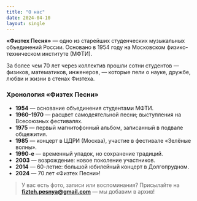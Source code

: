 ```yaml
---
title: "О нас"
date: 2024-04-10
layout: single
---
```


**«Физтех Песня»** — одно из старейших студенческих музыкальных объединений России. Основано в 1954 году на Московском физико-техническом институте (МФТИ).

За более чем 70 лет через коллектив прошли сотни студентов — физиков, математиков, инженеров, — которые пели о науке, дружбе, любви и жизни в стенах Физтеха.

### Хронология «Физтех Песни»

- **1954** — основание объединения студентами МФТИ.
- **1960–1970** — расцвет самодеятельной песни; выступления на Всесоюзных фестивалях.
- **1975** — первый магнитофонный альбом, записанный в подвале общежития.
- **1985** — концерт в ЦДРИ (Москва), участие в фестивале «Зелёные волны».
- **1990-е** — временный упадок, но сохранение традиций.
- **2003** — возрождение: новое поколение участников.
- **2014** — 60-летие: большой юбилейный концерт в Долгопрудном.
- **2024** — 70 лет «Физтех Песни»!

> У вас есть фото, записи или воспоминания? Присылайте на **fizteh.pesnya@gmail.com** — мы добавим в архив!